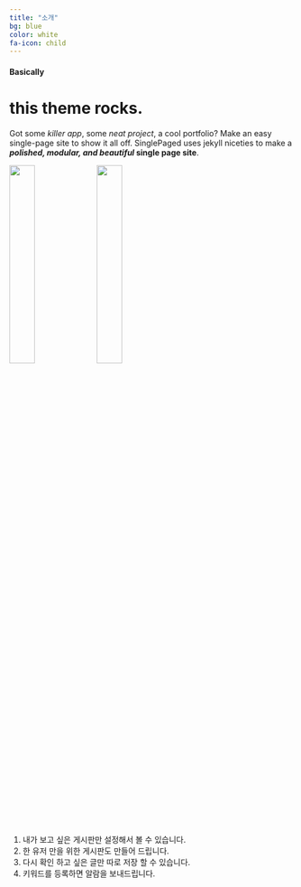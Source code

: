 ```yaml
---
title: "소개"
bg: blue
color: white
fa-icon: child
---
```


#### Basically

# this theme rocks.

Got some *killer app*, some *neat project*, a cool portfolio? Make an easy single-page site to show it all off. SinglePaged uses jekyll niceties to make a ***polished, modular, and beautiful* single page site**.

<span class="threeStep"><img src="https://user-images.githubusercontent.com/11792345/29740102-da7eecbc-8a89-11e7-9193-5d82291de56d.png
" width="30%" heigth="30%"></span> 
<span class ="threeStep"><img src="https://user-images.githubusercontent.com/11792345/29740102-da7eecbc-8a89-11e7-9193-5d82291de56d.png
" width="30%" heigth="30%">
<span class="threeStep">
1. 내가 보고 싶은 게시판만 설정해서 볼 수 있습니다. 
2. 한 유저 만을 위한 게시판도 만들어 드립니다. 
3. 다시 확인 하고 싶은 글만 따로 저장 할 수 있습니다. 
4. 키워드를 등록하면 알람을 보내드립니다.
</span>
